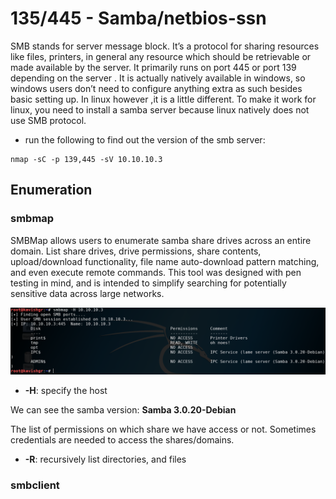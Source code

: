 # 135/445 - Samba/netbios-ssn

SMB stands for server message block. It’s a protocol for sharing resources like files, printers, in general any resource which should be retrievable or made available by the server. It primarily runs on port 445 or port 139 depending on the server . It is actually natively available in windows, so windows users don’t need to configure anything extra as such besides basic setting up. In linux however ,it is a little different. To make it work for linux, you need to install a samba server because linux natively does not use SMB protocol.

* run the following to find out the version of the smb server:

```text
nmap -sC -p 139,445 -sV 10.10.10.3
```

## Enumeration

### smbmap

SMBMap allows users to enumerate samba share drives across an entire domain. List share drives, drive permissions, share contents, upload/download functionality, file name auto-download pattern matching, and even execute remote commands. This tool was designed with pen testing in mind, and is intended to simplify searching for potentially sensitive data across large networks.

![](../.gitbook/assets/smbmap1.png)

* **-H**: specify the host

We can see the samba version: **Samba 3.0.20-Debian**

The list of permissions on which share we have access or not. Sometimes credentials are needed to access the shares/domains.

* **-R**: recursively list directories, and files



### smbclient

